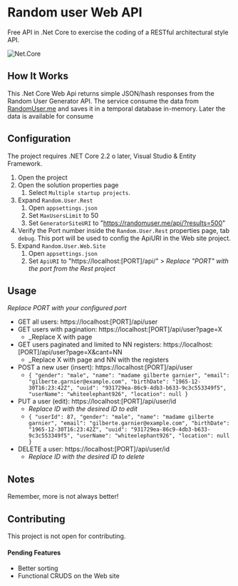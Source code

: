 # Random user Web API
Free API in .Net Core to exercise the coding of a RESTful architectural style API.

![Net.Core](https://img.shields.io/badge/net--core-2.2-blue.svg)

## How It Works

This .Net Core Web Api returns simple JSON/hash responses from the Random User Generator API. The service consume the data from [RandomUser.me](https://randomuser.me) and saves it in a temporal database in-memory. Later the data is available for consume  

## Configuration 

The project requires .NET Core 2.2 o later, Visual Studio & Entity Framework.

1. Open the project
1. Open the solution properties page
   1. Select `Multiple startup projects`.
1. Expand `Random.User.Rest`
   1. Open `appsettings.json`
   1. Set `MaxUsersLimit` to 50
   1. Set `GeneratorSiteURI` to "https://randomuser.me/api/?results=500"
1. Verify the Port number inside the `Random.User.Rest` properties page, tab `debug`. This port will be used to config the ApiURI in the Web site project. 
1. Expand `Random.User.Web.Site`
   1. Open `appsettings.json`
   1. Set `ApiURI` to "https://localhost:[PORT]/api/" >
   _Replace "PORT" with the port from the Rest project_

## Usage 
_Replace PORT with your configured port_

* GET all users: https://localhost:[PORT]/api/user
* GET users with pagination: https://localhost:[PORT]/api/user?page=X
   * _Replace X with page
* GET users paginated and limited to NN registers: https://localhost:[PORT]/api/user?page=X&cant=NN 
   * _Replace X with page and NN with the registers
* POST a new user (insert): https://localhost:[PORT]/api/user
   * `{
       "gender": "male",
       "name": "madame gilberte garnier",
       "email": "gilberte.garnier@example.com",
       "birthDate": "1965-12-30T16:23:42Z",
       "uuid": "931729ea-86c9-4db3-b633-9c3c553349f5",
       "userName": "whiteelephant926",
       "location": null
      }`
* PUT a user (edit): https://localhost:[PORT]/api/user/id
   * _Replace *ID* with the desired ID to edit_
   * `{
       "userId": 87,
       "gender": "male",
       "name": "madame gilberte garnier",
       "email": "gilberte.garnier@example.com",
       "birthDate": "1965-12-30T16:23:42Z",
       "uuid": "931729ea-86c9-4db3-b633-9c3c553349f5",
       "userName": "whiteelephant926",
       "location": null
      }`
* DELETE a user: https://localhost:[PORT]/api/user/id
   * _Replace *ID* with the desired ID to delete_

## Notes

Remember, more is not always better!

## Contributing
This project is not open for contributing.

#### Pending Features
- Better sorting
- Functional CRUDS on the Web site
